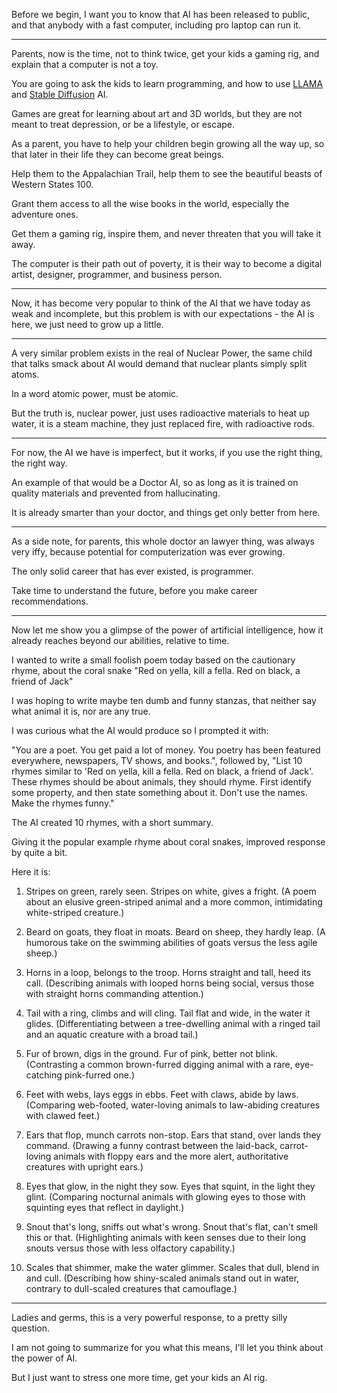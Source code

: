 Before we begin, I want you to know that AI has been released to public,
and that anybody with a fast computer, including pro laptop can run it.

---

Parents, now is the time, not to think twice, get your kids a gaming rig,
and explain that a computer is not a toy.

You are going to ask the kids to learn programming,
and how to use [LLAMA][1] and [Stable Diffusion][2] AI.

Games are great for learning about art and 3D worlds,
but they are not meant to treat depression, or be a lifestyle, or escape.

As a parent, you have to help your children begin growing all the way up,
so that later in their life they can become great beings.

Help them to the Appalachian Trail,
help them to see the beautiful beasts of Western States 100.

Grant them access to all the wise books in the world,
especially the adventure ones.

Get them a gaming rig, inspire them,
and never threaten that you will take it away.

The computer is their path out of poverty,
it is their way to become a digital artist, designer, programmer, and business person.

---

Now, it has become very popular to think of the AI that we have today as weak and incomplete,
but this problem is with our expectations - the AI is here, we just need to grow up a little.

---

A very similar problem exists in the real of Nuclear Power,
the same child that talks smack about AI would demand that nuclear plants simply split atoms.

In a word atomic power,
must be atomic.

But the truth is, nuclear power, just uses radioactive materials to heat up water,
it is a steam machine, they just replaced fire, with radioactive rods.

---

For now, the AI we have is imperfect,
but it works, if you use the right thing, the right way.

An example of that would be a Doctor AI,
so as long as it is trained on quality materials and prevented from hallucinating.

It is already smarter than your doctor,
and things get only better from here.

---

As a side note, for parents, this whole doctor an lawyer thing,
was always very iffy, because potential for computerization was ever growing.

The only solid career that has ever existed,
is programmer.

Take time to understand the future,
before you make career recommendations.

---

Now let me show you a glimpse of the power of artificial intelligence,
how it already reaches beyond our abilities, relative to time.

I wanted to write a small foolish poem today based on the cautionary rhyme,
about the coral snake "Red on yella, kill a fella. Red on black, a friend of Jack"

I was hoping to write maybe ten dumb and funny stanzas,
that neither say what animal it is, nor are any true.

I was curious what the AI would produce so I prompted it with:

"You are a poet. You get paid a lot of money. You poetry has been featured everywhere, newspapers, TV shows, and books.",
followed by, "List 10 rhymes similar to 'Red on yella, kill a fella. Red on black, a friend of Jack'.
These rhymes should be about animals, they should rhyme.
First identify some property, and then state something about it. Don't use the names. Make the rhymes funny."

The AI created 10 rhymes,
with a short summary.

Giving it the popular example rhyme about coral snakes,
improved response by quite a bit.

Here it is:

1. Stripes on green, rarely seen. Stripes on white, gives a fright.
   (A poem about an elusive green-striped animal and a more common, intimidating white-striped creature.)

2. Beard on goats, they float in moats. Beard on sheep, they hardly leap.
   (A humorous take on the swimming abilities of goats versus the less agile sheep.)

3. Horns in a loop, belongs to the troop. Horns straight and tall, heed its call.
   (Describing animals with looped horns being social, versus those with straight horns commanding attention.)

4. Tail with a ring, climbs and will cling. Tail flat and wide, in the water it glides.
   (Differentiating between a tree-dwelling animal with a ringed tail and an aquatic creature with a broad tail.)

5. Fur of brown, digs in the ground. Fur of pink, better not blink.
   (Contrasting a common brown-furred digging animal with a rare, eye-catching pink-furred one.)

6. Feet with webs, lays eggs in ebbs. Feet with claws, abide by laws.
   (Comparing web-footed, water-loving animals to law-abiding creatures with clawed feet.)

7. Ears that flop, munch carrots non-stop. Ears that stand, over lands they command.
   (Drawing a funny contrast between the laid-back, carrot-loving animals with floppy ears and the more alert, authoritative creatures with upright ears.)

8. Eyes that glow, in the night they sow. Eyes that squint, in the light they glint.
   (Comparing nocturnal animals with glowing eyes to those with squinting eyes that reflect in daylight.)

9. Snout that's long, sniffs out what's wrong. Snout that's flat, can't smell this or that.
   (Highlighting animals with keen senses due to their long snouts versus those with less olfactory capability.)

10. Scales that shimmer, make the water glimmer. Scales that dull, blend in and cull.
   (Describing how shiny-scaled animals stand out in water, contrary to dull-scaled creatures that camouflage.)

---

Ladies and germs,
this is a very powerful response, to a pretty silly question.

I am not going to summarize for you what this means,
I'll let you think about the power of AI.

But I just want to stress one more time,
get your kids an AI rig.

[1]: https://www.youtube.com/results?search_query=How+to+install+LLaMA
[2]: https://www.youtube.com/results?search_query=how+to+install+stable+diffusion+
